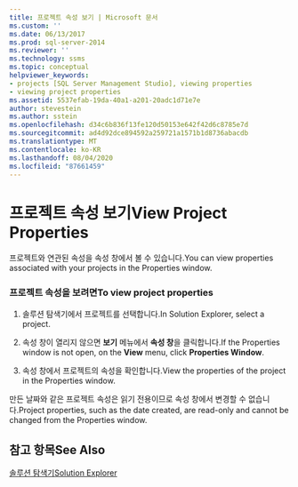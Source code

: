 ```yaml
---
title: 프로젝트 속성 보기 | Microsoft 문서
ms.custom: ''
ms.date: 06/13/2017
ms.prod: sql-server-2014
ms.reviewer: ''
ms.technology: ssms
ms.topic: conceptual
helpviewer_keywords:
- projects [SQL Server Management Studio], viewing properties
- viewing project properties
ms.assetid: 5537efab-19da-40a1-a201-20adc1d71e7e
author: stevestein
ms.author: sstein
ms.openlocfilehash: d34c6b836f13fe120d50153e642f42d6c8785e7d
ms.sourcegitcommit: ad4d92dce894592a259721a1571b1d8736abacdb
ms.translationtype: MT
ms.contentlocale: ko-KR
ms.lasthandoff: 08/04/2020
ms.locfileid: "87661459"
---
```

# <a name="view-project-properties"></a><span data-ttu-id="bd848-102">프로젝트 속성 보기</span><span class="sxs-lookup"><span data-stu-id="bd848-102">View Project Properties</span></span>
  <span data-ttu-id="bd848-103">프로젝트와 연관된 속성을 속성 창에서 볼 수 있습니다.</span><span class="sxs-lookup"><span data-stu-id="bd848-103">You can view properties associated with your projects in the Properties window.</span></span>  
  
### <a name="to-view-project-properties"></a><span data-ttu-id="bd848-104">프로젝트 속성을 보려면</span><span class="sxs-lookup"><span data-stu-id="bd848-104">To view project properties</span></span>  
  
1.  <span data-ttu-id="bd848-105">솔루션 탐색기에서 프로젝트를 선택합니다.</span><span class="sxs-lookup"><span data-stu-id="bd848-105">In Solution Explorer, select a project.</span></span>  
  
2.  <span data-ttu-id="bd848-106">속성 창이 열리지 않으면 **보기** 메뉴에서 **속성 창**을 클릭합니다.</span><span class="sxs-lookup"><span data-stu-id="bd848-106">If the Properties window is not open, on the **View** menu, click **Properties Window**.</span></span>  
  
3.  <span data-ttu-id="bd848-107">속성 창에서 프로젝트의 속성을 확인합니다.</span><span class="sxs-lookup"><span data-stu-id="bd848-107">View the properties of the project in the Properties window.</span></span>  
  
 <span data-ttu-id="bd848-108">만든 날짜와 같은 프로젝트 속성은 읽기 전용이므로 속성 창에서 변경할 수 없습니다.</span><span class="sxs-lookup"><span data-stu-id="bd848-108">Project properties, such as the date created, are read-only and cannot be changed from the Properties window.</span></span>  
  
## <a name="see-also"></a><span data-ttu-id="bd848-109">참고 항목</span><span class="sxs-lookup"><span data-stu-id="bd848-109">See Also</span></span>  
 [<span data-ttu-id="bd848-110">솔루션 탐색기</span><span class="sxs-lookup"><span data-stu-id="bd848-110">Solution Explorer</span></span>](solution-explorer.md)  
  
  
